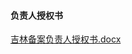 #### 负责人授权书

[吉林备案负责人授权书.docx](https://badownload.s3.cn-north-1.jdcloud-oss.com/buchongziliao/jilin/jilinshouquanshu.doc)
